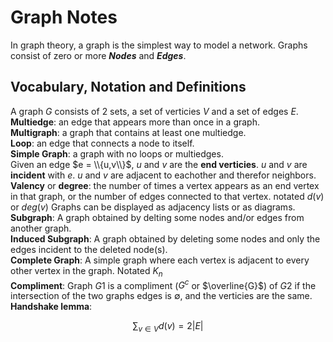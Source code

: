 # Graph Notes
In graph theory, a graph is the simplest way to model a network.  Graphs consist of zero or more ***Nodes*** and ***Edges***.
## Vocabulary, Notation and Definitions
A graph $G$ consists of $2$ sets, a set of verticies $V$ and a set of edges $E$.  
**Multiedge**: an edge that appears more than once in a graph.  
**Multigraph**: a graph that contains at least one multiedge.  
**Loop**: an edge that connects a node to itself.  
**Simple Graph**: a graph with no loops or multiedges.  
Given an edge $e = \\{u,v\\}$, $u$ and $v$ are the **end verticies**.  $u$ and $v$ are **incident** with $e$.  $u$ and $v$ are adjacent to eachother and therefor neighbors.  
**Valency** or **degree**: the number of times a vertex appears as an end vertex in that graph, or the number of edges connected to that vertex. notated $d(v)$ or $deg(v)$
Graphs can be displayed as adjacency lists or as diagrams.  
**Subgraph**: A graph obtained by delting some nodes and/or edges from another graph.  
**Induced Subgraph**: A graph obtained by deleting some nodes and only the edges incident to the deleted node(s).  
**Complete Graph**: A simple graph where each vertex is adjacent to every other vertex in the graph.  Notated $K_n$  
**Compliment**: Graph $G1$ is a compliment ($G^c$ or $\overline{G}$) of $G2$ if the intersection of the two graphs edges is $\emptyset$, and the verticies are the same.  
**Handshake lemma**:
```math
\sum_{v \in V} d(v) = 2|E|
```



